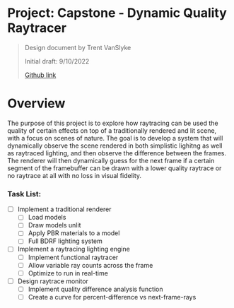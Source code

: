 # Project: Capstone - Dynamic Quality Raytracer

> Design document by Trent VanSlyke 
>
> Initial draft: 9/10/2022
>
> [Github link](https://github.com/trentv4/Capstone-Dynamic-Quality-Raytracer)

# Overview

The purpose of this project is to explore how raytracing can be used the quality of certain effects on top of a traditionally rendered and lit scene, with a focus on scenes of nature. The goal is to develop a system that will dynamically observe the scene rendered in both simplistic lighitng as well as raytraced lighting, and then observe the difference between the frames. The renderer will then dynamically guess for the next frame if a certain segment of the framebuffer can be drawn with a lower quality raytrace or no raytrace at all with no loss in visual fidelity. 

### Task List:

- [ ] Implement a traditional renderer
  - [ ] Load models
  - [ ] Draw models unlit
  - [ ] Apply PBR materials to a model
  - [ ] Full BDRF lighting system
- [ ] Implement a raytracing lighting engine
  - [ ] Implement functional raytracer
  - [ ] Allow variable ray counts across the frame
  - [ ] Optimize to run in real-time
- [ ] Design raytrace monitor
  - [ ] Implement quality difference analysis function 
  - [ ] Create a curve for percent-difference vs next-frame-rays 
